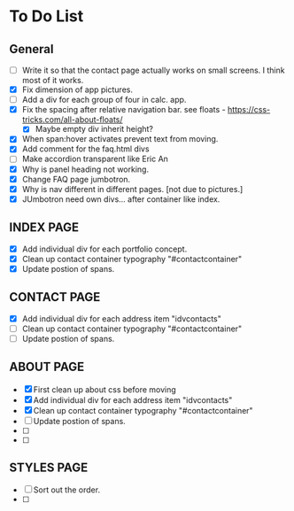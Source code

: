 # To Do List

## General

- [ ] Write it so that the contact page actually works on small screens. I think most of it works.
- [x] Fix dimension of app pictures.
- [ ] Add a div for each group of four in calc. app.
- [x] Fix the spacing after relative navigation bar. see floats - https://css-tricks.com/all-about-floats/
	- [x] Maybe empty div inherit height?	
- [x] When span:hover activates prevent text from moving.
- [x] Add comment for the faq.html divs
- [ ] Make accordion transparent like Eric An
- [x] Why is panel heading not working.
- [x] Change FAQ page jumbotron.
- [x] Why is nav different in different pages. [not due to pictures.]
- [x] JUmbotron need own divs... after container like index.

## INDEX PAGE
- [x] Add individual div for each portfolio concept.
- [x] Clean up contact container typography "#contactcontainer"
- [x] Update postion of spans.

## CONTACT PAGE
- [x] Add individual div for each address item "idvcontacts"
- [ ] Clean up contact container typography "#contactcontainer"
- [ ] Update postion of spans.

## ABOUT PAGE
- [x] First clean up about css before moving
- [x] Add individual div for each address item "idvcontacts"
- [x] Clean up contact container typography "#contactcontainer"
- [ ] Update postion of spans.
- [ ] 
- [ ] 

## STYLES PAGE
 - [ ] Sort out the order.
 - [ ] 